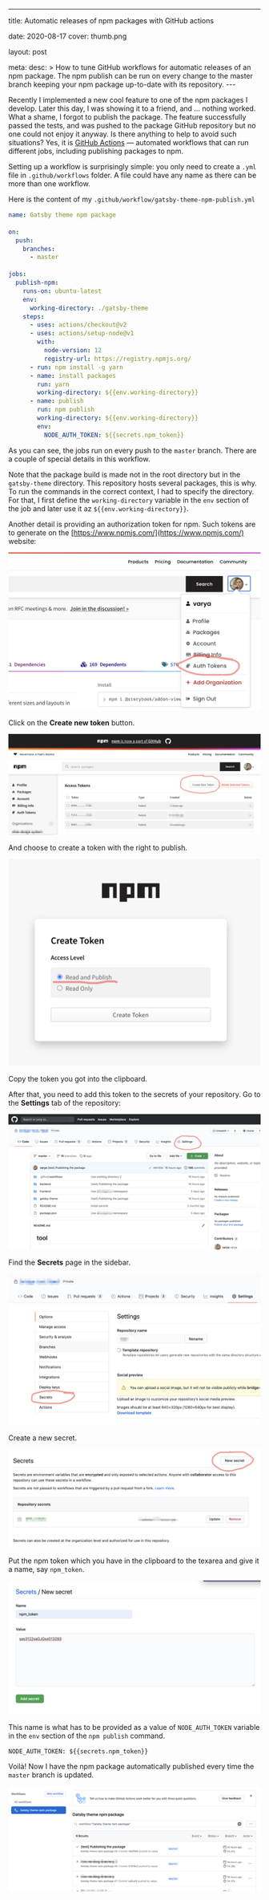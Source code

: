 ---

title: Automatic releases of npm packages with GitHub actions

date: 2020-08-17
cover: thumb.png

layout: post

meta:
desc: >
How to tune GitHub workflows for automatic releases of an npm package. The npm publish
can be run on every change to the master branch keeping your npm package up-to-date
with its repository.
---<div data-excerpt>

Recently I implemented a new cool feature to one of the npm packages I develop. Later this day, I was
showing it to a friend, and ... nothing worked. What a shame, I forgot to publish the package. The
feature successfully passed the tests, and was pushed to the package GitHub repository but no one could not
enjoy it anyway. Is there anything to help to avoid such situations? Yes, it is [GitHub Actions](https://github.com/features/actions) — automated workflows that can run different jobs, including publishing packages to npm.

</div>

Setting up a workflow is surprisingly simple: you only need to create a `.yml` file in `.github/workflows` folder. A file could
have any name as there can be more than one workflow.

Here is the content of my `.github/workflow/gatsby-theme-npm-publish.yml`

```yml
name: Gatsby theme npm package

on:
  push:
    branches:
      - master

jobs:
  publish-npm:
    runs-on: ubuntu-latest
    env:
      working-directory: ./gatsby-theme
    steps:
      - uses: actions/checkout@v2
      - uses: actions/setup-node@v1
        with:
          node-version: 12
          registry-url: https://registry.npmjs.org/
      - run: npm install -g yarn
      - name: install packages
        run: yarn
        working-directory: ${{env.working-directory}}
      - name: publish
        run: npm publish
        working-directory: ${{env.working-directory}}
        env:
          NODE_AUTH_TOKEN: ${{secrets.npm_token}}
```

As you can see, the jobs run on every push to the `master` branch. There are a couple of special details in this workflow.

Note that the package build is made not in the root directory but in the `gatsby-theme` directory. This repository hosts several packages, this is why. To run the commands in the correct context, I had to specify the directory. For that, I first define the `working-directory` variable in the `env` section of the job and later use it az `${{env.working-directory}}`.

Another detail is providing an authorization token for npm. Such tokens are to generate on the [https://www.npmjs.com/](https://www.npmjs.com/) website:

![](./npm-token1.png)

Click on the **Create new token** button.

![](./npm-token2.png)

And choose to create a token with the right to publish.

![](./npm-token3.png)

Copy the token you got into the clipboard.

After that, you need to add this token to the secrets of your repository. Go to the **Settings** tab of the repository:

![](./github-token1.png)

Find the **Secrets** page in the sidebar.

![](./github-token2.png)

Create a new secret.

![](github-token3.png)

Put the npm token which you have in the clipboard to the texarea and give it a name, say `npm_token`.

![](./github-token4.png)

This name is what has to be provided as a value of `NODE_AUTH_TOKEN` variable in the `env` section of
the `npm publish` command.

```
NODE_AUTH_TOKEN: ${{secrets.npm_token}}
```

Voilà! Now I have the npm package automatically published every time the `master` branch is updated.

![](./github-workflow.png)
